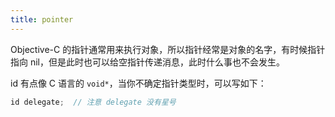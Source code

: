 ```yaml
---
title: pointer
---
```


Objective-C 的指针通常用来执行对象，所以指针经常是对象的名字，有时候指针指向 nil，但是此时也可以给空指针传递消息，此时什么事也不会发生。

id 有点像 C 语言的 `void*`，当你不确定指针类型时，可以写如下：

```objective-c
id delegate;  // 注意 delegate 没有星号
```

